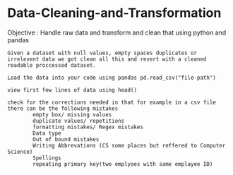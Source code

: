 # Data-Cleaning-and-Transformation
Objective : Handle raw data and transform and clean that using python and pandas

    Given a dataset with null values, empty spaces duplicates or irrelevent data we got clean all this and revert with a cleaned readable proccessed dataset.

    Load the data into your code using pandas pd.read_csv("file-path")

    view first few lines of data using head()

    check for the corrections needed in that for example in a csv file there can be the following mistakes
            empty box/ missing values
            duplicate values/ repetitions
            formatting mistakes/ Regex mistakes
            Data type 
            Out of bound mistakes
            Writing Abbrevations (CS some places but reffered to Computer Science)
            Spellings
            repeating primary key(two emplyoes with same emplayee ID)

    
            
            
